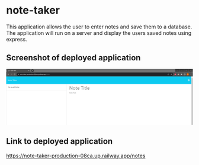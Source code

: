 # note-taker
This application allows the user to enter notes and save them to a database. The application will run on a server and display the users saved notes using express.

## Screenshot of deployed application
![Alt text](image.png)

## Link to deployed application
https://note-taker-production-08ca.up.railway.app/notes